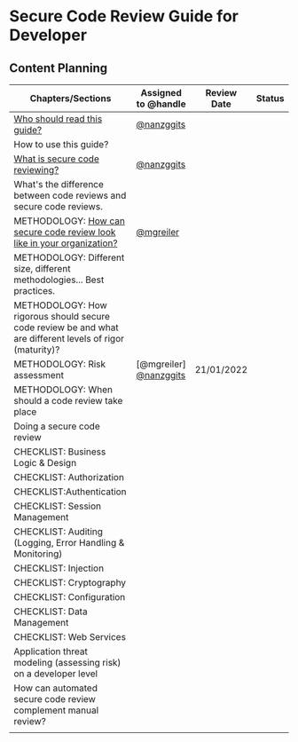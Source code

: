 # Secure Code Review Guide for Developer
## Content Planning
| Chapters/Sections  | Assigned to @handle| Review Date  |  Status |
|---|---|---|---|
| [Who should read this guide?](sections/whoshoulduse.md)   | [@nanzggits](https://github.com/nanzggits)  |   |   |
| How to use this guide?  |   |   |   |
| [What is secure code reviewing?](sections/whatisscr.md)  | [@nanzggits](https://github.com/nanzggits)  |   |   |
| What's the difference between code reviews and secure code reviews.  |   |   |   |
| METHODOLOGY: [How can secure code review look like in your organization?](sections/methodology.md)   |  [@mgreiler](https://github.com/magreiler) |   |   |
| METHODOLOGY: Different size, different methodologies... Best practices.  |   |   |   |
| METHODOLOGY: How rigorous should secure code review be and what are different levels of rigor (maturity)?   |   |   |   |
| METHODOLOGY: Risk assessment  |  [@mgreiler]  [@nanzggits](https://github.com/nanzggits) |  21/01/2022 |   |
| METHODOLOGY: When should a code review take place  |   |   |   |
| Doing a secure code review  |   |   |   |
| CHECKLIST: Business Logic & Design |   |   |   |
| CHECKLIST: Authorization  |   |   |   |
| CHECKLIST:Authentication  |   |   |   |
| CHECKLIST: Session Management  |   |   |   |
| CHECKLIST: Auditing (Logging, Error Handling & Monitoring)  |   |   |   |
| CHECKLIST: Injection   |   |   |   |
| CHECKLIST: Cryptography  |   |   |   |
| CHECKLIST: Configuration  |   |   |   |
| CHECKLIST: Data Management  |   |   |   |
| CHECKLIST: Web Services   |   |   |   |
| Application threat modeling (assessing risk) on a developer level  |   |   |   |
| How can automated secure code review complement manual review?  |   |   |   |
|   |   |   |   |
